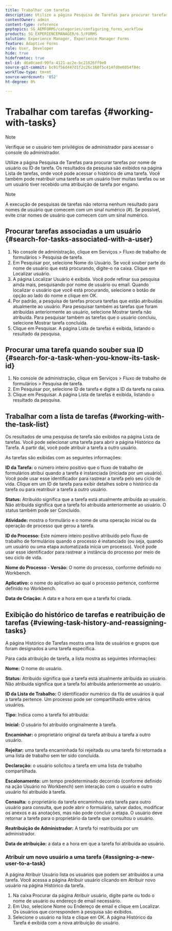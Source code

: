```yaml
---
title: Trabalhar com tarefas
description: Utilize a página Pesquisa de Tarefas para procurar tarefas por nome de usuário ou ID de tarefa. Saiba mais sobre como trabalhar com tarefas.
contentOwner: admin
content-type: reference
geptopics: SG_AEMFORMS/categories/configuring_forms_workflow
products: SG_EXPERIENCEMANAGER/6.5/FORMS
solution: Experience Manager, Experience Manager Forms
feature: Adaptive Forms
role: User, Developer
hide: true
hidefromtoc: true
exl-id: d6a0caed-99fa-4121-ac2e-bc21626ff9e0
source-git-commit: bc91f56d447d1f2c26c160f5c414fd0e6054f84c
workflow-type: tm+mt
source-wordcount: '852'
ht-degree: 0%

---
```


# Trabalhar com tarefas {#working-with-tasks}

>[!NOTE]
> 
> Verifique se o usuário tem privilégios de administrador para acessar o console do administrador.

Utilize a página Pesquisa de Tarefas para procurar tarefas por nome de usuário ou ID de tarefa. Os resultados da pesquisa são exibidos na página Lista de tarefas, onde você pode acessar o histórico de uma tarefa. Você também pode reatribuir uma tarefa se um usuário tiver muitas tarefas ou se um usuário tiver recebido uma atribuição de tarefa por engano.

>[!NOTE]
>
>A execução de pesquisas de tarefas não retorna nenhum resultado para nomes de usuário que comecem com um sinal numérico (#). Se possível, evite criar nomes de usuário que comecem com um sinal numérico.

## Procurar tarefas associadas a um usuário {#search-for-tasks-associated-with-a-user}

1. No console de administração, clique em Serviços > Fluxo de trabalho de formulários > Pesquisa de tarefa.
1. Em Pesquisar por, selecione Nome do Usuário. Se você souber parte do nome de usuário que está procurando, digite-o na caixa. Clique em Localizar usuário.
1. A página Localizar Usuário é exibida. Você pode refinar sua pesquisa ainda mais, pesquisando por nome de usuário ou email. Quando localizar o usuário que você está procurando, selecione o botão de opção ao lado do nome e clique em OK.
1. Por padrão, a pesquisa de tarefas procura tarefas que estão atribuídas atualmente ao usuário. Para pesquisar também as tarefas que foram atribuídas anteriormente ao usuário, selecione Mostrar tarefa não atribuída. Para pesquisar também as tarefas que o usuário concluiu, selecione Mostrar tarefa concluída.
1. Clique em Pesquisar. A página Lista de tarefas é exibida, listando o resultado da pesquisa.

## Procurar uma tarefa quando souber sua ID {#search-for-a-task-when-you-know-its-task-id}

1. No console de administração, clique em Serviços > Fluxo de trabalho de formulários > Pesquisa de tarefa.
1. Em Pesquisar por, selecione ID de tarefa e digite a ID da tarefa na caixa.
1. Clique em Pesquisar. A página Lista de tarefas é exibida, listando o resultado da pesquisa.

## Trabalhar com a lista de tarefas {#working-with-the-task-list}

Os resultados de uma pesquisa de tarefa são exibidos na página Lista de tarefas. Você pode selecionar uma tarefa para abrir a página Histórico da Tarefa. A partir daí, você pode atribuir a tarefa a outro usuário.

As tarefas são exibidas com as seguintes informações:

**ID da Tarefa:** o número inteiro positivo que o fluxo de trabalho de formulários atribui quando a tarefa é instanciada (iniciada por um usuário). Você pode usar esse identificador para rastrear a tarefa pelo seu ciclo de vida. Clique em um ID de tarefa para exibir detalhes sobre o histórico da tarefa ou para reatribuir a tarefa a outro usuário.

**Status:** Atribuído significa que a tarefa está atualmente atribuída ao usuário. Não atribuída significa que a tarefa foi atribuída anteriormente ao usuário. O status também pode ser Concluído.

**Atividade:** mostra o formulário e o nome de uma operação inicial ou da operação de processo que gerou a tarefa.

**ID do Processo:** Este número inteiro positivo atribuído pelo fluxo de trabalho de formulários quando o processo é instanciado (ou seja, quando um usuário ou uma etapa automatizada inicia um processo). Você pode usar esse identificador para rastrear a instância do processo por meio de seu ciclo de vida.

**Nome do Processo - Versão:** O nome do processo, conforme definido no Workbench.

**Aplicativo:** o nome do aplicativo ao qual o processo pertence, conforme definido no Workbench.

**Data de Criação:** A data e a hora em que a tarefa foi criada.

## Exibição do histórico de tarefas e reatribuição de tarefas {#viewing-task-history-and-reassigning-tasks}

A página Histórico de Tarefas mostra uma lista de usuários e grupos que foram designados a uma tarefa específica.

Para cada atribuição de tarefa, a lista mostra as seguintes informações:

**Nome:** O nome do usuário.

**Status:** Atribuído significa que a tarefa está atualmente atribuída ao usuário. Não atribuída significa que a tarefa foi atribuída anteriormente ao usuário.

**ID da Lista de Trabalho:** O identificador numérico da fila de usuários à qual a tarefa pertence. Um processo pode ser compartilhado entre vários usuários.

**Tipo:** Indica como a tarefa foi atribuída:

**Inicial:** O usuário foi atribuído originalmente à tarefa.

**Encaminhar:** o proprietário original da tarefa atribuiu a tarefa a outro usuário.

**Rejeitar:** uma tarefa encaminhada foi rejeitada ou uma tarefa foi retornada a uma lista de trabalho sem ter sido concluída.

**Declaração:** o usuário solicitou a tarefa em uma lista de trabalho compartilhada.

**Escalonamento:** um tempo predeterminado decorrido (conforme definido na ação Usuário no Workbench) sem interação com o usuário e outro usuário foi atribuído à tarefa.

**Consulta:** o proprietário da tarefa encaminhou esta tarefa para outro usuário para consulta, que pode abrir o formulário, salvar dados, modificar os anexos e as anotações, mas não pode concluir a etapa. O usuário deve retornar a tarefa para o proprietário da tarefa que consultou o usuário.

**Reatribuição de Administrador:** A tarefa foi reatribuída por um administrador.

**Data de atribuição:** a data e a hora em que a tarefa foi atribuída ao usuário.

### Atribuir um novo usuário a uma tarefa {#assigning-a-new-user-to-a-task}

A página Atribuir Usuário lista os usuários que podem ser atribuídos a uma tarefa. Você acessa a página Atribuir usuário clicando em Atribuir novo usuário na página Histórico da tarefa.

1. Na caixa Procurar da página Atribuir usuário, digite parte ou todo o nome de usuário ou endereço de email necessário.
1. Em Uso, selecione Nome ou Endereço de email e clique em Localizar. Os usuários que correspondem à pesquisa são exibidos.
1. Selecione o usuário na lista e clique em OK. A página Histórico da Tarefa é exibida com a nova atribuição do usuário.
